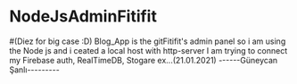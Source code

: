 # NodeJsAdminFitifit
#(Diez for big case :D)
 Blog_App is the gitFitifit's admin panel so i am using the Node js and i ceated a local host with http-server 
  I am trying to connect my Firebase auth, RealTimeDB, Stogare ex...(21.01.2021)  ------Güneycan Şanlı---------
